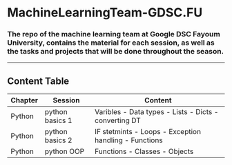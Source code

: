 # MachineLearningTeam-GDSC.FU

### The repo of the machine learning team at Google DSC Fayoum University, contains the material for each session, as well as the tasks and projects that will be done throughout the season.
________________________________________________________________________________________________________________________________
## Content Table 

| Chapter   | Session  | Content |
| ------------- | ------------- | ------------- |
| Python  | python basics 1 | Varibles - Data types - Lists - Dicts - converting DT |
| Python  | python basics 2 | IF stetmints - Loops - Exception handling - Functions |
| Python  | python OOP | Functions - Classes - Objects |
